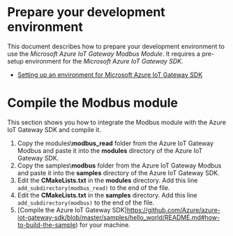 # Prepare your development environment

This document describes how to prepare your development environment to use the *Microsoft Azure IoT Gateway Modbus Module*. It requires a pre-setup environment for the *Microsoft Azure IoT Gateway SDK*.

- [Setting up an environment for Microsoft Azure IoT Gateway SDK](https://github.com/Azure/azure-iot-gateway-sdk/blob/master/doc/devbox_setup.md)

# Compile the Modbus module

This section shows you how to integrate the Modbus module with the Azure IoT Gateway SDK and compile it.

1. Copy the modules\\**modbus_read** folder from the Azure IoT Gateway Modbus and paste it into the **modules** directory of the Azure IoT Gateway SDK.
2. Copy the samples\\**modbus** folder from the Azure IoT Gateway Modbus and paste it into the **samples** directory of the Azure IoT Gateway SDK.
3. Edit the **CMakeLists.txt** in the **modules** directory. Add this line `add_subdirectory(modbus_read)` to the end of the file.
4. Edit the **CMakeLists.txt** in the **samples** directory. Add this line `add_subdirectory(modbus)` to the end of the file.
5. [Compile the Azure IoT Gateway SDK]https://github.com/Azure/azure-iot-gateway-sdk/blob/master/samples/hello_world/README.md#how-to-build-the-sample) for your machine.
